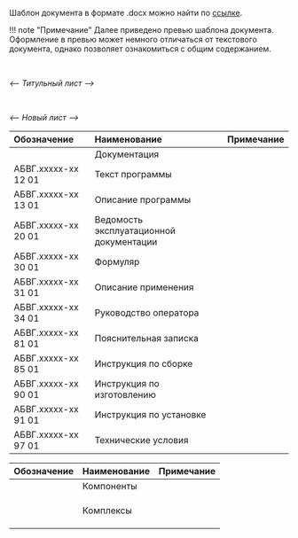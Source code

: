 Шаблон документа в формате .docx можно найти по [ссылке](). 

!!! note "Примечание" 
    Далее приведено превью шаблона документа. Оформление в превью может немного отличаться от текстового документа, однако позволяет ознакомиться с общим содержанием.

<br/>

*<--  Титульный лист  -->*

<br/>

*<--  Новый лист  -->*

<!--  Содержания и аннотации нет  -->

<!--  Таблица с перечнем документов на отдельном листе -->
<!--  Внимательно к составу документов. Инструкцию по изготовлению можен не выпускать. Сведения о этом указываются в ТУ -->


| Обозначение | Наименование | Примечание |
|:-|:-|-|
| | Документация ||
|АБВГ.ххххх-хх 12 01|Текст программы   | |
|АБВГ.ххххх-хх 13 01|Описание программы| |
|АБВГ.ххххх-хх 20 01|Ведомость эксплуатационной документации| |
|АБВГ.ххххх-хх 30 01|Формуляр | |
|АБВГ.ххххх-хх 31 01|Описание применения| |
|АБВГ.ххххх-хх 34 01|Руководство оператора| |
|АБВГ.ххххх-хх 81 01|Пояснительная записка||
|АБВГ.ххххх-хх 85 01|Инструкция по сборке ||
|АБВГ.ххххх-хх 90 01|Инструкция по изготовлению||
|АБВГ.ххххх-хх 91 01|Инструкция по установке||
|АБВГ.ххххх-хх 97 01|Технические условия||


<!--  Таблица с перечнем библиотек с нового листа -->
| Обозначение | Наименование | Примечание |
|:-|:-|-|
| | Компоненты ||
||||
||||
||||
| | Комплексы ||
||||
||||
||||

<!--  Таблица подписями -->
<!--  всегда с нового листа: Лист регистрации изменений -->